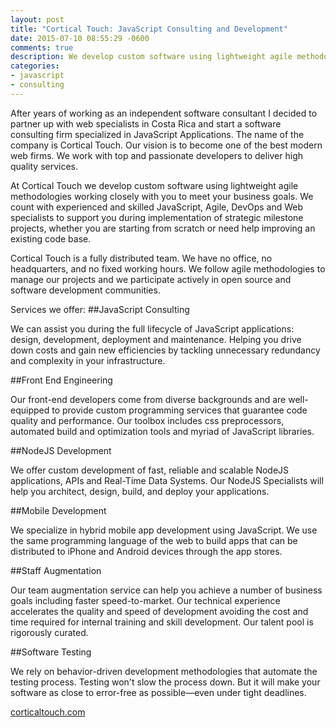 ```yaml
---
layout: post
title: "Cortical Touch: JavaScript Consulting and Development"
date: 2015-07-10 08:55:29 -0600
comments: true
description: We develop custom software using lightweight agile methodologies working closely with you to meet your business goals.
categories: 
- javascript
- consulting
---
```


After years of working as an independent software consultant I decided to partner up with web specialists in Costa Rica and start a software consulting firm specialized in JavaScript Applications. The name of the company is Cortical Touch. Our vision is to become one of the best modern web firms. We work with top and passionate developers to deliver high quality services.

At Cortical Touch we develop custom software using lightweight agile methodologies working closely with you to meet your business goals. We count with experienced and skilled JavaScript, Agile, DevOps and Web specialists to support you during implementation of strategic milestone projects, whether you are starting from scratch or need help improving an existing code base.

Cortical Touch is a fully distributed team. We have no office, no headquarters, and no fixed working hours. We follow agile methodologies to manage our projects and we participate actively in open source and software development communities.
<!--more-->
Services we offer:
##JavaScript Consulting

We can assist you during the full lifecycle of JavaScript applications: design, development, deployment and maintenance. Helping you drive down costs and gain new efficiencies by tackling unnecessary redundancy and complexity in your infrastructure.

##Front End Engineering

Our front-end developers come from diverse backgrounds and are well-equipped to provide custom programming services that guarantee code quality and performance. Our toolbox includes css preprocessors, automated build and optimization tools and myriad of JavaScript libraries.

##NodeJS Development

We offer custom development of fast, reliable and scalable NodeJS applications, APIs and Real-Time Data Systems. Our NodeJS Specialists will help you architect, design, build, and deploy your applications.

##Mobile Development

We specialize in hybrid mobile app development using JavaScript. We use the same programming language of the web to build apps that can be distributed to iPhone and Android devices through the app stores.

##Staff Augmentation

Our team augmentation service can help you achieve a number of business goals including faster speed-to-market. Our technical experience accelerates the quality and speed of development avoiding the cost and time required for internal training and skill development. Our talent pool is rigorously curated.

##Software Testing

We rely on behavior-driven development methodologies that automate the testing process. Testing won't slow the process down. But it will make your software as close to error-free as possible—even under tight deadlines.


[corticaltouch.com](http://corticaltouch.com) 
